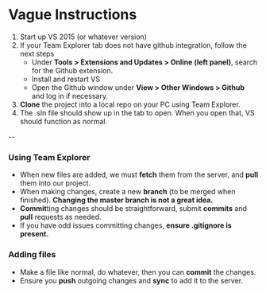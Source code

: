 # Vague Instructions
1. Start up VS 2015 (or whatever version)
2. If your Team Explorer tab does not have github integration, follow the next steps
    * Under **Tools > Extensions and Updates > Online (left panel)**, search for the Github extension.
    * Install and restart VS
    * Open the Github window under **View > Other Windows > Github** and log in if necessary.
3. **Clone** the project into a local repo on your PC using Team Explorer.
4. The .sln file should show up in the tab to open. When you open that, VS should function as normal.

--

### Using Team Explorer
- When new files are added, we must **fetch** them from the server, and **pull** them into our project.
- When making changes, create a new **branch** (to be merged when finished). **Changing the master branch is not a great idea.**
- **Commit**ting changes should be straightforward, submit **commits** and **pull** requests as needed.
- If you have odd issues committing changes, **ensure .gitignore is present.**

### Adding files
- Make a file like normal, do whatever, then you can **commit** the changes. 
- Ensure you **push** outgoing changes and **sync** to add it to the server.
